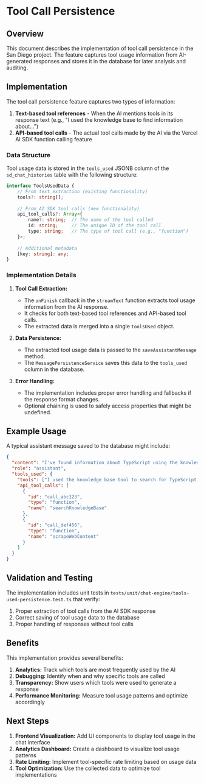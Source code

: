 # Tool Call Persistence

## Overview

This document describes the implementation of tool call persistence in the San Diego project. The feature captures tool usage information from AI-generated responses and stores it in the database for later analysis and auditing.

## Implementation

The tool call persistence feature captures two types of information:

1. **Text-based tool references** - When the AI mentions tools in its response text (e.g., "I used the knowledge base to find information about...")
2. **API-based tool calls** - The actual tool calls made by the AI via the Vercel AI SDK function calling feature

### Data Structure

Tool usage data is stored in the `tools_used` JSONB column of the `sd_chat_histories` table with the following structure:

```typescript
interface ToolsUsedData {
    // From text extraction (existing functionality)
    tools?: string[];
    
    // From AI SDK tool calls (new functionality)
    api_tool_calls?: Array<{
        name?: string;  // The name of the tool called
        id: string;     // The unique ID of the tool call
        type: string;   // The type of tool call (e.g., "function")
    }>;
    
    // Additional metadata
    [key: string]: any;
}
```

### Implementation Details

1. **Tool Call Extraction:**
   - The `onFinish` callback in the `streamText` function extracts tool usage information from the AI response.
   - It checks for both text-based tool references and API-based tool calls.
   - The extracted data is merged into a single `toolsUsed` object.

2. **Data Persistence:**
   - The extracted tool usage data is passed to the `saveAssistantMessage` method.
   - The `MessagePersistenceService` saves this data to the `tools_used` column in the database.

3. **Error Handling:**
   - The implementation includes proper error handling and fallbacks if the response format changes.
   - Optional chaining is used to safely access properties that might be undefined.

## Example Usage

A typical assistant message saved to the database might include:

```json
{
  "content": "I've found information about TypeScript using the knowledge base...",
  "role": "assistant",
  "tools_used": {
    "tools": ["I used the knowledge base tool to search for TypeScript documentation"],
    "api_tool_calls": [
      {
        "id": "call_abc123",
        "type": "function",
        "name": "searchKnowledgeBase"
      },
      {
        "id": "call_def456",
        "type": "function",
        "name": "scrapeWebContent"
      }
    ]
  }
}
```

## Validation and Testing

The implementation includes unit tests in `tests/unit/chat-engine/tools-used-persistence.test.ts` that verify:

1. Proper extraction of tool calls from the AI SDK response
2. Correct saving of tool usage data to the database
3. Proper handling of responses without tool calls

## Benefits

This implementation provides several benefits:

1. **Analytics:** Track which tools are most frequently used by the AI
2. **Debugging:** Identify when and why specific tools are called
3. **Transparency:** Show users which tools were used to generate a response
4. **Performance Monitoring:** Measure tool usage patterns and optimize accordingly

## Next Steps

1. **Frontend Visualization:** Add UI components to display tool usage in the chat interface
2. **Analytics Dashboard:** Create a dashboard to visualize tool usage patterns
3. **Rate Limiting:** Implement tool-specific rate limiting based on usage data
4. **Tool Optimization:** Use the collected data to optimize tool implementations 